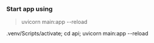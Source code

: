 
### Start app using
> uvicorn main:app --reload

.venv/Scripts/activate; cd api; uvicorn main:app --reload
